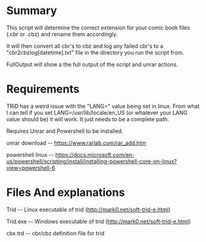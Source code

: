<h1>Summary</h1>


This script will determine the correct extension for your comic book files (.cbr or .cbz) and rename them accordingly.

It will then convert all cbr's to cbz and log any failed cbr's to a "cbr2cbzlog[datetime].txt" file in the directory you run the script from.

FullOutput will show a the full output of the script and unrar actions.






<h1>Requirements</h1>


TRiD has a weird issue with the "LANG=" value being set in linux.  From what I can tell if you set LANG=/usr/lib/locale/en_US (or whatever your LANG value should be) it will work.  It just needs to be a complete path.

Requires Unrar and Powershell to be installed.

unrar download    --  https://www.rarlab.com/rar_add.htm

powershell linux  --  https://docs.microsoft.com/en-us/powershell/scripting/install/installing-powershell-core-on-linux?view=powershell-6



<h1>Files And explanations </h1>


Trid      --   Linux executable of trid  (http://mark0.net/soft-trid-e.html)

Trid.exe  --   Windows executable of trid (http://mark0.net/soft-trid-e.html)

cbx.trd   --   cbr/cbz definition file for trid

